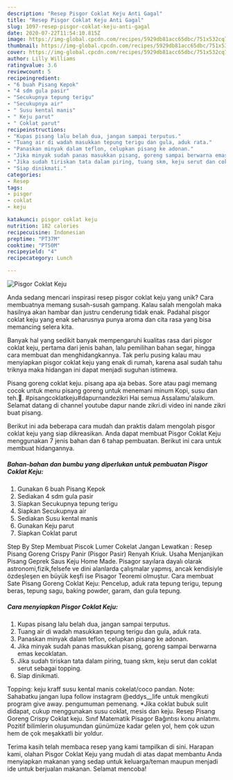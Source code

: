```yaml
---
description: "Resep Pisgor Coklat Keju Anti Gagal"
title: "Resep Pisgor Coklat Keju Anti Gagal"
slug: 1097-resep-pisgor-coklat-keju-anti-gagal
date: 2020-07-22T11:54:10.815Z
image: https://img-global.cpcdn.com/recipes/5929db81acc65dbc/751x532cq70/pisgor-coklat-keju-foto-resep-utama.jpg
thumbnail: https://img-global.cpcdn.com/recipes/5929db81acc65dbc/751x532cq70/pisgor-coklat-keju-foto-resep-utama.jpg
cover: https://img-global.cpcdn.com/recipes/5929db81acc65dbc/751x532cq70/pisgor-coklat-keju-foto-resep-utama.jpg
author: Lilly Williams
ratingvalue: 3.6
reviewcount: 5
recipeingredient:
- "6 buah Pisang Kepok"
- "4 sdm gula pasir"
- "Secukupnya tepung terigu"
- "Secukupnya air"
- " Susu kental manis"
- " Keju parut"
- " Coklat parut"
recipeinstructions:
- "Kupas pisang lalu belah dua, jangan sampai terputus."
- "Tuang air di wadah masukkan tepung terigu dan gula, aduk rata."
- "Panaskan minyak dalam teflon, celupkan pisang ke adonan."
- "Jika minyak sudah panas masukkan pisang, goreng sampai berwarna emas kecoklatan."
- "Jika sudah tiriskan tata dalam piring, tuang skm, keju serut dan coklat serut sebagai topping."
- "Siap dinikmati."
categories:
- Resep
tags:
- pisgor
- coklat
- keju

katakunci: pisgor coklat keju 
nutrition: 182 calories
recipecuisine: Indonesian
preptime: "PT37M"
cooktime: "PT50M"
recipeyield: "4"
recipecategory: Lunch

---
```



![Pisgor Coklat Keju](https://img-global.cpcdn.com/recipes/5929db81acc65dbc/751x532cq70/pisgor-coklat-keju-foto-resep-utama.jpg)

Anda sedang mencari inspirasi resep pisgor coklat keju yang unik? Cara membuatnya memang susah-susah gampang. Kalau salah mengolah maka hasilnya akan hambar dan justru cenderung tidak enak. Padahal pisgor coklat keju yang enak seharusnya punya aroma dan cita rasa yang bisa memancing selera kita.

Banyak hal yang sedikit banyak mempengaruhi kualitas rasa dari pisgor coklat keju, pertama dari jenis bahan, lalu pemilihan bahan segar, hingga cara membuat dan menghidangkannya. Tak perlu pusing kalau mau menyiapkan pisgor coklat keju yang enak di rumah, karena asal sudah tahu triknya maka hidangan ini dapat menjadi suguhan istimewa.

Pisang goreng coklat keju. pisang apa aja bebas. Sore atau pagi memang cocok untuk menu pisang goreng untuk menemani minum Kopi, susu dan teh.🍌. #pisangcoklatkeju#dapurnandezikri Hai semua Assalamu&#39;alaikum. Selamat datang di channel youtube dapur nande zikri.di video ini nande zikri buat pisang.


Berikut ini ada beberapa cara mudah dan praktis dalam mengolah pisgor coklat keju yang siap dikreasikan. Anda dapat membuat Pisgor Coklat Keju menggunakan 7 jenis bahan dan 6 tahap pembuatan. Berikut ini cara untuk membuat hidangannya.

<!--inarticleads1-->

##### Bahan-bahan dan bumbu yang diperlukan untuk pembuatan Pisgor Coklat Keju:

1. Gunakan 6 buah Pisang Kepok
1. Sediakan 4 sdm gula pasir
1. Siapkan Secukupnya tepung terigu
1. Siapkan Secukupnya air
1. Sediakan  Susu kental manis
1. Gunakan  Keju parut
1. Siapkan  Coklat parut


Step By Step Membuat Piscok Lumer Cokelat Jangan Lewatkan : Resep Pisang Goreng Crispy Panir (Pisgor Pasir) Renyah Kriuk. Usaha Menjanjikan Pisang Geprek Saus Keju Home Made. Pisagor sayılara dayalı olarak astronomi,fizik,felsefe ve dini alanlarda çalışmalar yapmış, ancak kendisiyle özdeşleşen en büyük keşfi ise Pisagor Teoremi olmuştur. Cara membuat Sate Pisang Goreng Coklat Keju: Pencelup, aduk rata tepung terigu, tepung beras, tepung sagu, baking powder, garam, dan gula tepung. 

<!--inarticleads2-->

##### Cara menyiapkan Pisgor Coklat Keju:

1. Kupas pisang lalu belah dua, jangan sampai terputus.
1. Tuang air di wadah masukkan tepung terigu dan gula, aduk rata.
1. Panaskan minyak dalam teflon, celupkan pisang ke adonan.
1. Jika minyak sudah panas masukkan pisang, goreng sampai berwarna emas kecoklatan.
1. Jika sudah tiriskan tata dalam piring, tuang skm, keju serut dan coklat serut sebagai topping.
1. Siap dinikmati.


Topping: keju kraff susu kental manis cokelat/coco pandan. Note: Sahabatku jangan lupa follow instagram @eddys__life untuk mengikuti program give away. pengumuman pemenang. *Jika coklat bubuk sulit didapat, cukup menggunakan susu coklat, mesis dan keju. Resep Pisang Goreng Crispy Coklat keju. Sınıf Matematik Pisagor Bağıntısı konu anlatımı. Pozitif bilimlerin oluşumundan günümüze kadar gelen yol, hem çok uzun hem de çok meşakkatli bir yoldur. 

Terima kasih telah membaca resep yang kami tampilkan di sini. Harapan kami, olahan Pisgor Coklat Keju yang mudah di atas dapat membantu Anda menyiapkan makanan yang sedap untuk keluarga/teman maupun menjadi ide untuk berjualan makanan. Selamat mencoba!
